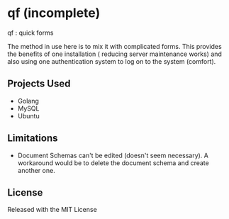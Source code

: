 # qf (incomplete)

qf : quick forms

The method in use here is to mix it with complicated forms. This provides the
benefits of one installation ( reducing server maintenance works) and also using
one authentication system to log on to the system (comfort).


## Projects Used

* Golang
* MySQL
* Ubuntu


## Limitations

* Document Schemas can't be edited (doesn't seem necessary). A workaround would be to delete the document schema and
  create another one.


## License

Released with the MIT License
